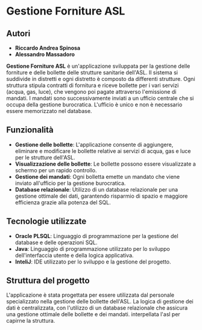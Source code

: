 # Gestione Forniture ASL
## Autori
- **Riccardo Andrea Spinosa**
- **Alessandro Massadoro**
  
**Gestione Forniture ASL** è un'applicazione sviluppata per la gestione delle forniture e delle bollette delle strutture sanitarie dell'ASL. Il sistema si suddivide in distretti e ogni distretto è composto da differenti strutture. Ogni struttura stipula contratti di fornitura e riceve bollette per i vari servizi (acqua, gas, luce), che vengono poi pagate attraverso l'emissione di mandati. I mandati sono successivamente inviati a un ufficio centrale che si occupa della gestione burocratica. L'ufficio è unico e non è necessario essere memorizzato nel database.

## Funzionalità

- **Gestione delle bollette**: L'applicazione consente di aggiungere, eliminare e modificare le bollette relative ai servizi di acqua, gas e luce per le strutture dell'ASL.
- **Visualizzazione delle bollette**: Le bollette possono essere visualizzate a schermo per un rapido controllo.
- **Gestione dei mandati**: Ogni bolletta emette un mandato che viene inviato all'ufficio per la gestione burocratica.
- **Database relazionale**: Utilizzo di un database relazionale per una gestione ottimale dei dati, garantendo risparmio di spazio e maggiore efficienza grazie alla potenza del SQL.

## Tecnologie utilizzate

- **Oracle PLSQL**: Linguaggio di programmazione per la gestione del database e delle operazioni SQL.
- **Java**: Linguaggio di programmazione utilizzato per lo sviluppo dell'interfaccia utente e della logica applicativa.
- **InteliJ**: IDE utilizzato per lo sviluppo e la gestione del progetto.

## Struttura del progetto

L'applicazione è stata progettata per essere utilizzata dal personale specializzato nella gestione delle bollette dell'ASL. La logica di gestione dei dati è centralizzata, con l'utilizzo di un database relazionale che assicura una gestione ottimale delle bollette e dei mandati.
interpellata l'asl per capirne la struttura.
